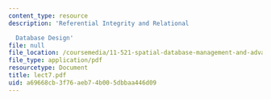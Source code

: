 ```yaml
---
content_type: resource
description: 'Referential Integrity and Relational

  Database Design'
file: null
file_location: /coursemedia/11-521-spatial-database-management-and-advanced-geographic-information-systems-spring-2003/a69668cb3f76aeb74b005dbbaa446d09_lect7.pdf
file_type: application/pdf
resourcetype: Document
title: lect7.pdf
uid: a69668cb-3f76-aeb7-4b00-5dbbaa446d09
---
```

